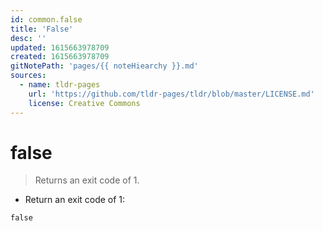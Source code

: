 ```yaml
---
id: common.false
title: 'False'
desc: ''
updated: 1615663978709
created: 1615663978709
gitNotePath: 'pages/{{ noteHiearchy }}.md'
sources:
  - name: tldr-pages
    url: 'https://github.com/tldr-pages/tldr/blob/master/LICENSE.md'
    license: Creative Commons
---
```

# false

> Returns an exit code of 1.

- Return an exit code of 1:

`false`

